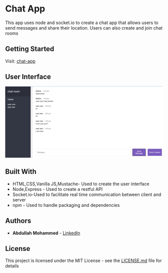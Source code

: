 # Chat App

This app uses node and socket.io to create a chat app that allows users
to send messages and share their location. Users can also create and join chat rooms 

## Getting Started

Visit: [chat-app](https://abdullah-ansar-chat-app.herokuapp.com)

## User Interface
![Home Page](/docs/chat.png)


## Built With

- HTML,CSS,Vanilla JS,Mustache- Used to create the user interface
- Node,Express - Used to create a restful API
- Socket.io-Used to facilitate real time communication between client and server
- npm - Used to handle packaging and dependencies

## Authors

- **Abdullah Mohammed** - [LinkedIn](https://www.linkedin.com/in/abdullah-mohammed-456290195/)

## License

This project is licensed under the MIT License - see the [LICENSE.md](LICENSE.md) file for details